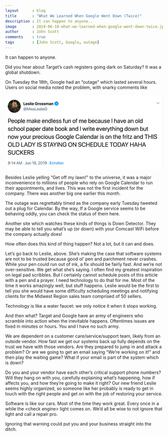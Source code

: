 ```yaml
---
layout      : blog
title       : "What We Learned When Google Went Down (Twice)"
description : It can happen to anyone..
image       : 2019-06-18-what-we-learned-when-google-went-down-twice.jpg
author      : John Scott
comments    : true
tags        : [John Scott, Google, outage]
---
```


It can happen to anyone.

Did you hear about Target’s cash registers going dark on Saturday? It was a global shutdown.

On Tuesday the 18th, Google had an “outage” which lasted several hours. Users on social media noted the problem, with snarky comments like

<img id="leslie_grossman_tweet" class="h-auto w-100" src="/assets/images/blog/content/leslie_grossman_tweet.png" alt="Leslie Grossman Tweet">

Besides Leslie yelling “Get off my lawn!” to the universe, it was a major inconvenience to millions of people who rely on Google Calendar to run their appointments, and lives. This was not the first incident for the company. There was another big one earlier this month.

The outage was regrettably timed as the company early Tuesday tweeted out a plug for Calendar. By the way, If a Google service seems to be behaving oddly, you can check the status of them here.

Another site which watches these kinds of things is Down Detector.  They may be able to tell you what’s up (or down) with your Comcast WiFi before the company actually does!

How often does this kind of thing happen? Not a lot, but it can and does.

Let’s go back to Leslie, above. She’s making the case that software systems are not to be trusted because good ol’ pen and parchment never crashes. While your pen could run out of ink, a fix should be fairly fast. And we’re not over-sensitive. We get what she’s saying. I often find my greatest inspiration on legal pad scribbles. But I certainly cannot schedule posts of this article with a pen and a prayer. I need technology to do that for me. Most of the time it works amazingly well, but stuff happens. Leslie would be the first to tell you she would have some difficulty scheduling meetings and notifying clients for the Midwest Region sales team comprised of 50 sellers.

Technology is like a water faucet: we only notice it when it stops working.

And then what? Target and Google have an army of engineers who scramble into action when the inevitable happens. Oftentimes issues are fixed in minutes or hours. You and I have no such army.

We are dependent on a customer care/service/support team, likely from an outside vendor. How fast we get our systems back up fully depends on the trust we have with those vendors. Are they prepared to jump in and attack a problem? Or are we going to get an email saying “We’re working on it!” and then play the waiting game? What if your email is part of the system which is down?

Do you and your vendor have each other’s critical support phone numbers? Will they hang on with you, carefully explaining what’s happening, how if affects you, and how they’re going to make it right? Our new friend Leslie seems highly organized, so someone like her probably is ready to get in touch with the right people and get on with the job of restoring your service.

Software is like our cars. Most of the time they work great. Every once in a while the &lt;check engine> light comes on. We’d all be wise to not ignore that light and call a repair pro.

Ignoring that warning could put you and your business straight into the ditch.

